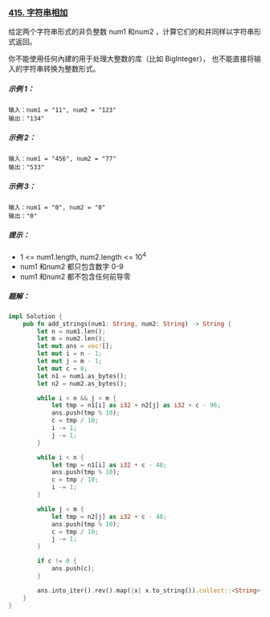 ### [415. 字符串相加](https://leetcode.cn/problems/add-strings/)
给定两个字符串形式的非负整数 num1 和num2 ，计算它们的和并同样以字符串形式返回。

你不能使用任何內建的用于处理大整数的库（比如 BigInteger）， 也不能直接将输入的字符串转换为整数形式。



##### 示例 1：
```
输入：num1 = "11", num2 = "123"
输出："134"
```

##### 示例 2：
```
输入：num1 = "456", num2 = "77"
输出："533"
```

##### 示例 3：
```
输入：num1 = "0", num2 = "0"
输出："0"
```



##### 提示：
- 1 <= num1.length, num2.length <= 10<sup>4</sup>
- num1 和num2 都只包含数字 0-9
- num1 和num2 都不包含任何前导零

##### 题解：
```rust
impl Solution {
    pub fn add_strings(num1: String, num2: String) -> String {
        let n = num1.len();
        let m = num2.len();
        let mut ans = vec![];
        let mut i = n - 1;
        let mut j = m - 1;
        let mut c = 0;
        let n1 = num1.as_bytes();
        let n2 = num2.as_bytes();

        while i < n && j < m {
            let tmp = n1[i] as i32 + n2[j] as i32 + c - 96;
            ans.push(tmp % 10);
            c = tmp / 10;
            i -= 1;
            j -= 1;
        }

        while i < n {
            let tmp = n1[i] as i32 + c - 48;
            ans.push(tmp % 10);
            c = tmp / 10;
            i -= 1;
        }

        while j < m {
            let tmp = n2[j] as i32 + c - 48;
            ans.push(tmp % 10);
            c = tmp / 10;
            j -= 1;
        }

        if c != 0 {
            ans.push(c);
        }

        ans.into_iter().rev().map(|x| x.to_string()).collect::<String>()
    }
}
```
